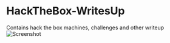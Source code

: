 # HackTheBox-WritesUp
Contains hack the box machines, challenges and other writeup
![Screenshot]("screenshot.png")
